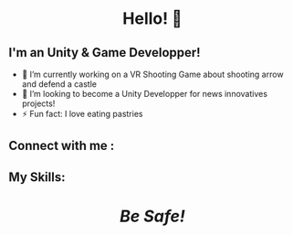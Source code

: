 <!--[![]()-->

<h1 align='center'> Hello! 👋 </h1>

## I'm an Unity & Game Developper!

- 🔭 I’m currently working on a VR Shooting Game about shooting arrow and defend a castle
- 👯 I’m looking to become a Unity Developper for news innovatives projects!
- ⚡ Fun fact: I love eating pastries 

<h2>Connect with me :</h2>

<h2>My Skills: </h2>

<h1 align='center'><i>Be Safe!</i></h1>
